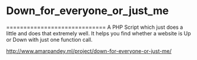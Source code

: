 # Down_for_everyone_or_just_me
=============================
A PHP Script which just does a little and does that extremely well. It helps you find whether a website is Up or Down with just one function call.

http://www.amarpandey.ml/project/down-for-everyone-or-just-me/
